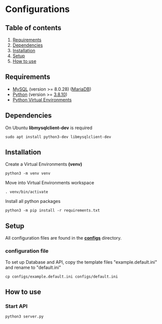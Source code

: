 # Configurations

## Table of contents

1. [Requirements](#requirements)
2. [Dependencies](#dependencies)
3. [Installation](#installation)
4. [Setup](#setup)
5. [How to use](#how-to-use)

## Requirements

- [MySQL](https://www.mysql.com/) (version >= 8.0.28) ([MariaDB](https://mariadb.org/))
- [Python](https://www.python.org/) (version >= [3.8.10](https://www.python.org/downloads/release/python-3810/))
- [Python Virtual Environments](https://docs.python.org/3/tutorial/venv.html)

## Dependencies

On Ubuntu **libmysqlclient-dev** is required

```
sudo apt install python3-dev libmysqlclient-dev
```

## Installation

Create a Virtual Environments **(venv)**

```
python3 -m venv venv
```

Move into Virtual Environments workspace

```
. venv/bin/activate
```

Install all python packages

```
python3 -m pip install -r requirements.txt
```

## Setup

All configuration files are found in the **[configs](../configs)** directory.

### configuration file

To set up Database and API, copy the template files "example.default.ini" and rename to "default.ini"

```
cp configs/example.default.ini configs/default.ini
```

## How to use

### Start API

```bash
python3 server.py
```
